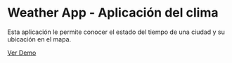# Weather App - Aplicación del clima

Esta aplicación le permite conocer el estado del tiempo de una ciudad y su ubicación en el mapa.

<a href="https://weather-location-react-app.netlify.app/" target="_blank">Ver Demo</a>